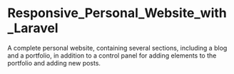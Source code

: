 # Responsive_Personal_Website_with_Laravel
A complete personal website, containing several sections, including a blog and a portfolio, in addition to a control panel for adding elements to the portfolio and adding new posts.
